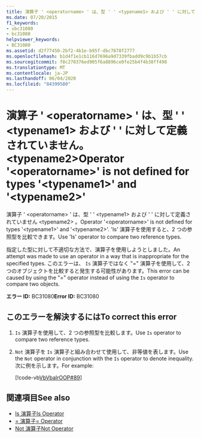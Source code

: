 ```yaml
---
title: 演算子 ' <operatorname> ' は、型 ' ' <typename1> および ' ' に対して定義されていません。 <typename2>
ms.date: 07/20/2015
f1_keywords:
- vbc31080
- bc31080
helpviewer_keywords:
- BC31080
ms.assetid: d2f77450-2bf2-4b1e-b95f-dbc7878f2777
ms.openlocfilehash: b1d4f1e1cb116d7696a9d7339fbadd9c9b1b57cb
ms.sourcegitcommit: f8c270376ed905f6a8896ce0fe25b4f4b38ff498
ms.translationtype: MT
ms.contentlocale: ja-JP
ms.lasthandoff: 06/04/2020
ms.locfileid: "84399580"
---
```

# <a name="operator-operatorname-is-not-defined-for-types-typename1-and-typename2"></a><span data-ttu-id="28245-102">演算子 ' \<operatorname> ' は、型 ' ' \<typename1> および ' ' に対して定義されていません。 \<typename2></span><span class="sxs-lookup"><span data-stu-id="28245-102">Operator '\<operatorname>' is not defined for types '\<typename1>' and '\<typename2>'</span></span>
<span data-ttu-id="28245-103">演算子 ' \<operatorname> ' は、型 ' ' \<typename1> および ' ' に対して定義されていません \<typename2> 。</span><span class="sxs-lookup"><span data-stu-id="28245-103">Operator '\<operatorname>' is not defined for types '\<typename1>' and '\<typename2>'.</span></span> <span data-ttu-id="28245-104">'Is' 演算子を使用すると、2 つの参照型を比較できます。</span><span class="sxs-lookup"><span data-stu-id="28245-104">Use 'Is' operator to compare two reference types.</span></span>  
  
 <span data-ttu-id="28245-105">指定した型に対して不適切な方法で、演算子を使用しようとしました。</span><span class="sxs-lookup"><span data-stu-id="28245-105">An attempt was made to use an operator in a way that is inappropriate for the specified types.</span></span> <span data-ttu-id="28245-106">このエラーは、 `Is` 演算子ではなく "=" 演算子を使用して、2 つのオブジェクトを比較すると発生する可能性があります。</span><span class="sxs-lookup"><span data-stu-id="28245-106">This error can be caused by using the "=" operator instead of using the `Is` operator to compare two objects.</span></span>  
  
 <span data-ttu-id="28245-107">**エラー ID:** BC31080</span><span class="sxs-lookup"><span data-stu-id="28245-107">**Error ID:** BC31080</span></span>  
  
## <a name="to-correct-this-error"></a><span data-ttu-id="28245-108">このエラーを解決するには</span><span class="sxs-lookup"><span data-stu-id="28245-108">To correct this error</span></span>  
  
1. <span data-ttu-id="28245-109">`Is` 演算子を使用して、2 つの参照型を比較します。</span><span class="sxs-lookup"><span data-stu-id="28245-109">Use `Is` operator to compare two reference types.</span></span>  
  
2. <span data-ttu-id="28245-110">`Not` 演算子を `Is` 演算子と組み合わせて使用して、非等値を表します。</span><span class="sxs-lookup"><span data-stu-id="28245-110">Use the `Not` operator in conjunction with the `Is` operator to denote inequality.</span></span> <span data-ttu-id="28245-111">次に例を示します。</span><span class="sxs-lookup"><span data-stu-id="28245-111">For example:</span></span>  
  
     [!code-vb[VbVbalrOOP#89](~/samples/snippets/visualbasic/VS_Snippets_VBCSharp/VbVbalrOOP/VB/OOP.vb#89)]
  
## <a name="see-also"></a><span data-ttu-id="28245-112">関連項目</span><span class="sxs-lookup"><span data-stu-id="28245-112">See also</span></span>

- [<span data-ttu-id="28245-113">Is 演算子</span><span class="sxs-lookup"><span data-stu-id="28245-113">Is Operator</span></span>](../language-reference/operators/is-operator.md)
- [<span data-ttu-id="28245-114">= 演算子</span><span class="sxs-lookup"><span data-stu-id="28245-114">= Operator</span></span>](../language-reference/operators/assignment-operator.md)
- [<span data-ttu-id="28245-115">Not 演算子</span><span class="sxs-lookup"><span data-stu-id="28245-115">Not Operator</span></span>](../language-reference/operators/not-operator.md)
